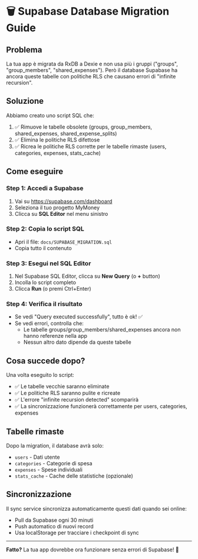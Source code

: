 # 🗑️ Supabase Database Migration Guide

## Problema

La tua app è migrata da RxDB a Dexie e non usa più i gruppi ("groups", "group_members", "shared_expenses"). Però il database Supabase ha ancora queste tabelle con politiche RLS che causano errori di "infinite recursion".

## Soluzione

Abbiamo creato uno script SQL che:

1. ✅ Rimuove le tabelle obsolete (groups, group_members, shared_expenses, shared_expense_splits)
2. ✅ Elimina le politiche RLS difettose
3. ✅ Ricrea le politiche RLS corrette per le tabelle rimaste (users, categories, expenses, stats_cache)

## Come eseguire

### Step 1: Accedi a Supabase

1. Vai su https://supabase.com/dashboard
2. Seleziona il tuo progetto MyMoney
3. Clicca su **SQL Editor** nel menu sinistro

### Step 2: Copia lo script SQL

- Apri il file: `docs/SUPABASE_MIGRATION.sql`
- Copia tutto il contenuto

### Step 3: Esegui nel SQL Editor

1. Nel Supabase SQL Editor, clicca su **New Query** (o **+** button)
2. Incolla lo script completo
3. Clicca **Run** (o premi Ctrl+Enter)

### Step 4: Verifica il risultato

- Se vedi "Query executed successfully", tutto è ok! ✅
- Se vedi errori, controlla che:
  - Le tabelle groups/group_members/shared_expenses ancora non hanno referenze nella app
  - Nessun altro dato dipende da queste tabelle

## Cosa succede dopo?

Una volta eseguito lo script:

- ✅ Le tabelle vecchie saranno eliminate
- ✅ Le politiche RLS saranno pulite e ricreate
- ✅ L'errore "infinite recursion detected" scomparirà
- ✅ La sincronizzazione funzionerà correttamente per users, categories, expenses

## Tabelle rimaste

Dopo la migration, il database avrà solo:

- `users` - Dati utente
- `categories` - Categorie di spesa
- `expenses` - Spese individuali
- `stats_cache` - Cache delle statistiche (opzionale)

## Sincronizzazione

Il sync service sincronizza automaticamente questi dati quando sei online:

- Pull da Supabase ogni 30 minuti
- Push automatico di nuovi record
- Usa localStorage per tracciare i checkpoint di sync

---

**Fatto?** La tua app dovrebbe ora funzionare senza errori di Supabase! 🚀
